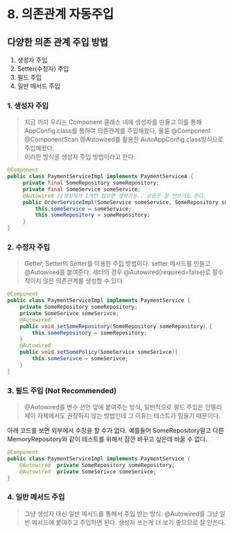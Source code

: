 #  8. 의존관계 자동주입

## 다양한 의존 관계 주입 방법
1. 생성자 주입
2. Setter(수정자) 주입
3. 필드 주입
4. 일반 메서드 주입

### 1. 생성자 주입
>지금 까지 우리는 Component 클래스 내에 생성자를 만들고 이를 통해 AppConfig.class를 통하여 의존관계를 주입해왔다.
물론 @Component @ComponentScan @Autowired를 활용한 AutoAppConfig.class방식으로 주입해왔다.   
이러한 방식을 생성자 주입 방법이라고 한다.
```java
@Component
public class PaymentServiceImpl implements PaymentServiceA {
     private final SomeRepository someRepository;
     private final SomeService someService;
     @Autowired //생성자가 1개만 있으면 생략가능.. 요즘은 잘 안쓰기도 한다.
     public OrderServiceImpl(SomeService someService, SomeRepository someRepository) {
         this.someService = someService;
         this.someRepository = someRepository;
     }
}
```

### 2. 수정자 주입
>Getter, Setter의 Setter를 이용한 주입 방법이다. setter 메서드를 만들고 @Autowired를 붙여준다.
세터의 경우 @Autowired(required=false)로 필수적이지 않은 의존관계를 생성할 수 있다.
```java
@Component
public class PaymentServiceImpl implements PaymentService {
    private SomeRepository someRepository;
    private SomeSerivce someSerivce;
    @Autowired
    public void setSomeRepository(SomeRepository someRepository) {
        this.someRepository = someRepository;
    }
    @Autowired
    public void setSomePolicy(SomeService someSerivce){
        this.someSerivce = someSerivce;
    }
}
```

### 3. 필드 주입 (Not Recommended)
> @Autowired를 변수 선언 앞에 붙여주는 방식, 일반적으로 필드 주입은 인텔리제이 자체에서도 권장하지 않는 방법인데 그 이유는 테스트가 힘들기 때문이다.


  아래 코드를 보면 외부에서 수정을 할 수가 없다. 예를들어 SomeRepository말고 다른 MemoryRepository와 같이 테스트를 위해서 잠깐 바꾸고 싶은데 바꿀 수 없다.
```java
@Component
public class PaymentServiceImpl implements PaymentService {
    @Autowired  private SomeRepository someRepository;
    @Autowired  private SomeSerivce someSerivce;
}
```

### 4. 일반 메서드 주입
> 그냥 생성자 대신 일반 메서드를 통해서 주입 받는 방식. @Autowired를 그냥 일반 메서드에 붙여주고 주입하면 된다. 생성자 쓰는게 더 보기 좋으므로 잘 안쓴다.
